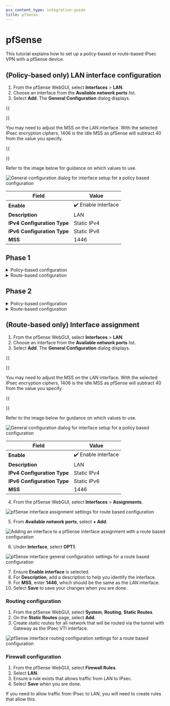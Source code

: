 ```yaml
---
pcx_content_type: integration-guide
title: pfSense
---
```


# pfSense

This tutorial explains how to set up a policy-based or route-based IPsec VPN with a pfSense device.

## (Policy-based only) LAN interface configuration

1. From the pfSense WebGUI, select **Interfaces** > **LAN**.
2. Choose an interface from the **Available network ports** list.
3. Select **Add**. The **General Configuration** dialog displays.

{{<Aside header="Note">}}

You may need to adjust the MSS on the LAN interface. With the selected IPsec encryption ciphers, 1406 is the idle MSS as pfSense will subtract 40 from the value you specify.

{{</Aside>}}

Refer to the image below for guidance on which values to use.

![General configuration dialog for interface setup for a policy based configuration](/magic-wan/static/pfsense-interface-config.png)

| Field                     | Value              |
|---------------------------|--------------------|
| **Enable**                | ✔️ Enable interface |
| **Description**           | LAN                |
|**IPv4 Configuration Type**| Static IPv4        |
|**IPv6 Configuration Type**| Static IPv6        |
| **MSS**                   | 1446               |

## Phase 1

<details>
<summary>
  Policy-based configuration
</summary>
 <div class="special-class" markdown="1">

![pfSense IPsec phase 1 setting values for a policy based configuration](/magic-wan/static/pfsense-p1-settings.png)

| Field                     | Value              |
|---------------------------|--------------------|
| **Description**           | Name               |
| **Key Exchange Version**  | IKE v2             |
| **Internet Protocol**     | IPv4               |
| **Interface**             | WAN                |
| **Remote Gateway**        | &lt;Anycast IP provided by Cloudflare> |

![pfSense IPsec phase 1 expiration and replacement values for a policy based configuration](/magic-wan/static/pfsense-p1-expiration-replacement.png)

| Field                     | Value              |
|---------------------------|--------------------|
| **Life Time**             | 28800              |
| **Rekey Time**            | 14400              |
| **Reauth Time**           | 0                  |

</div>
</details>

<details>
<summary>
  Route-based configuration
</summary>
 <div class="special-class" markdown="1">

 ![pfSense IPsec phase 1 setting values for a route based configuration](/magic-wan/static/pfsense-p1-settings.png)

| Field                     | Value              |
|---------------------------|--------------------|
| **Description**           | Name               |
| **Key Exchange Version**  | IKE v2             |
| **Internet Protocol**     | IPv4               |
| **Interface**             | WAN                |
| **Remote Gateway**        | &lt;Anycast IP provided by Cloudflare> |

 ![pfSense IPsec phase 1 expiration and replacement values for a route based configuration](/magic-wan/static/pfsense-p1-expiration-replacement.png)

| Field                     | Value              |
|---------------------------|--------------------|
| **Life Time**             | 28800              |
| **Rekey Time**            | 14400              |
| **Reauth Time**           | 0                  |
</div>
</details>

## Phase 2

<details>
<summary>
  Policy-based configuration
</summary>
 <div class="special-class" markdown="1">
 

![pfSense IPsec phase 2 general information values](/magic-wan/static/pfsense-p2-general-info.png)

| Field                     | Value              |
|---------------------------|--------------------|
| **Description**           | Name               |
| **Mode**                  | Tunnel IPv4        |
| **Local Network**         | &lt;Local Network to be tunneled> |
| **NAT/BINAT translation** | None               |
| **Remote Network**        | Remote network available via the tunnel |

![pfSense IPsec phase 2 key exchange values](/magic-wan/static/pfsense-p2-key-exchange.png)

| Field                     | Value              |
|---------------------------|--------------------|
| **Protocol**              | ESP                |
| **Encryption Algorithm**  | ✔️ AES128-GCM, 128 bits |
| **PFS key group**         | 14 (2048 bit)      |

![pfSense IPsec phase 2 key exchange values](/magic-wan/static/pfsense-p2-expiration-replacement.png)

| Field                     | Value              |
|---------------------------|--------------------|
| **Life Time**             | 3600               |
| **Rekey Time**            | 3240               |
| **Rand Time**             | 360                |
| **Automatically ping host**| Specify an IP address available via the tunnel. Refer to the Description field for more information.    |
</div>
</details>

<details>
<summary>
  Route-based configuration
</summary>
 <div class="special-class" markdown="1">

![pfSense IPsec phase 2 general information for a route based configuration](/magic-wan/static/pfsense-p2-general-info-route-based.png)

![pfSense IPsec phase 2 network settings for a route based configuration](/magic-wan/static/pfsense-p2-networks-route-based.png)

| Field                     | Value              |
|---------------------------|--------------------|
| **Description**           | Name               |
| **Mode**                  | Routed (VTI)       |
| **Local Network**         | &lt;Local Tunnel Inside IP> |
| **Remote Network**        | &lt;Remote Tunnel Inside IP>|

![pfSense IPsec phase 2 key exchange values for a route based configuration](/magic-wan/static/pfsense-p2-key-exchange.png)

| Field                     | Value              |
|---------------------------|--------------------|
| **Protocol**              | ESP                |
| **Encryption Algorithm**  | ✔️ AES128-GCM, 128 bits |
| **PFS key group**         | 14 (2048 bit)      |

![pfSense IPsec phase 2 key exchange values](/magic-wan/static/pfsense-p2-expiration-replacement.png)

| Field                     | Value              |
|---------------------------|--------------------|
| **Life Time**             | 3600               |
| **Rekey Time**            | 3240               |
| **Rand Time**             | 360                |
| **Automatically ping host**| Specify an IP address available via the tunnel. Refer to the Description field for more information.    |
</div>
</details>

## (Route-based only) Interface assignment

1. From the pfSense WebGUI, select **Interfaces** > **LAN**.
2. Choose an interface from the **Available network ports** list.
3. Select **Add**. The **General Configuration** dialog displays.

{{<Aside header="Note:">}}

You may need to adjust the MSS on the LAN interface. With the selected IPsec encryption ciphers, 1406 is the idle MSS as pfSense will subtract 40 from the value you specify.

{{</Aside>}}

Refer to the image below for guidance on which values to use.

![General configuration dialog for interface setup for a policy based configuration](/magic-wan/static/pfsense-interface-config.png)

| Field                     | Value              |
|---------------------------|--------------------|
| **Enable**                | ✔️ Enable interface |
| **Description**           | LAN                |
|**IPv4 Configuration Type**| Static IPv4        |
|**IPv6 Configuration Type**| Static IPv6        |
| **MSS**                   | 1446               |

4. From the pfSense WebGUI, select **Interfaces** > **Assignments**.

![pfSense interface assignment settings for route based configuration](/magic-wan/static/pfsense-interface-config-add-ipsec.png)

5. From **Available network ports**, select **+ Add**.

![Adding an interface to a pfSense interface assignment with a route based configuration](/magic-wan/static/pfsense-interface-config-opt1.png)

6. Under **Interface**, select **OPT1**.

![pfSense interface general configuration settings for a route based configuration](/magic-wan/static/pfsense-interface-config-opt1-settings.png)

7. Ensure **Enable interface** is selected.
8. For **Description**, add a description to help you identify the interface.
9. For **MSS**, enter **1446**, which should be the same as the LAN interface.
10. Select **Save** to save your changes when you are done.

### Routing configuration

1. From the pfSense WebGUI, select **System**, **Routing**, **Static Routes**.
2. On the **Static Routes** page, select **Add**.
3. Create static routes for all network that will be routed via the tunnel with Gateway as the IPsec VTI interface.

![pfSense interface routing configuration settings for a route based configuration](/magic-wan/static/pfsense-interface-config-routing-config.png)

### Firewall configuration

1. From the pfSense WebGUI, select **Firewall Rules**.
2. Select **LAN**.
3. Ensure a rule exists that allows traffic from LAN to IPsec.
4. Select **Save** when you are done.

If you need to allow traffic from IPsec to LAN, you will need to create rules that allow this.

